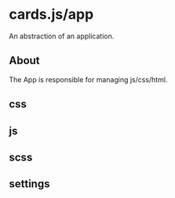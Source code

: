 # cards.js/app

An abstraction of an application.

## About

The App is responsible for managing js/css/html.

## css

## js

## scss

## settings